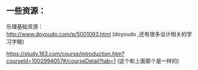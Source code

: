 ## 一些资源：

乐理基础资源：  
http://www.doyoudo.com/p/5001093.html (doyoudo ,还有很多设计相关的学习字眼)  

https://study.163.com/course/introduction.htm?courseId=1002994057#/courseDetail?tab=1 (这个和上面那个是一样的)  
